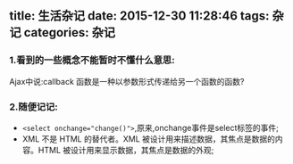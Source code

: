title: 生活杂记
date: 2015-12-30 11:28:46
tags: 杂记
categories: 杂记
---
### 1.看到的一些概念不能暂时不懂什么意思:
Ajax中说:callback 函数是一种以参数形式传递给另一个函数的函数?

### 2.随便记记:
- `<select onchange="change()">`,原来,onchange事件是select标签的事件;
- XML 不是 HTML 的替代者。XML 被设计用来描述数据，其焦点是数据的内容。HTML 被设计用来显示数据，其焦点是数据的外观;